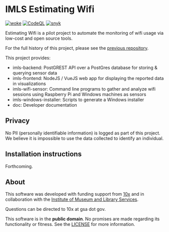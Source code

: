 # IMLS Estimating Wifi

[![woke](https://github.com/IMLS/estimating-wifi/actions/workflows/woke.yml/badge.svg)](https://github.com/IMLS/estimating-wifi/actions/workflows/woke.yml)
[![CodeQL](https://github.com/IMLS/estimating-wifi/actions/workflows/codeql.yml/badge.svg)](https://github.com/IMLS/estimating-wifi/actions/workflows/codeql.yml)
[![snyk](https://github.com/IMLS/estimating-wifi/actions/workflows/snyk.yml/badge.svg)](https://github.com/IMLS/estimating-wifi/actions/workflows/snyk.yml)

Estimating Wifi is a pilot project to automate the monitoring of wifi usage via low-cost and open source tools.

For the full history of this project, please see the [previous repository](https://github.com/18F/imls-pi-stack/).

This project provides:

- imls-backend: PostGREST API over a PostGres database for storing & querying sensor data
- imls-frontend: NodeJS / VueJS web app for displaying the reported data in visualizations
- imls-wifi-sensor: Command line programs to gather and analyze wifi sessions using Raspberry Pi and Windows machines as sensors
- imls-windows-installer: Scripts to generate a Windows installer
- doc: Developer documentation

## Privacy

No PII (personally identifiable information) is logged as part of this project. We believe it is impossible to use the data collected to identify an individual.

## Installation instructions

Forthcoming.

## About

This software was developed with funding support from [10x](https://10x.gsa.gov/) and in collaboration with the [Institute of Museum and Library Services](https://imls.gov/).

Questions can be directed to 10x at gsa dot gov.

This software is in the **public domain**. No promises are made regarding its functionality or fitness. See the [LICENSE](./LICENSE.md) for more information.
